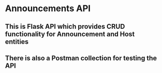 # Announcements API
## This is Flask API which provides CRUD functionality for Announcement and Host entities 
## There is also a Postman collection for testing the API